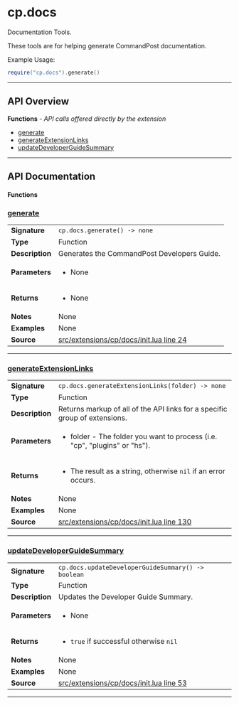 # cp.docs

Documentation Tools.

These tools are for helping generate CommandPost documentation.

Example Usage:
```lua
require("cp.docs").generate()
```

---

## API Overview
**Functions** - _API calls offered directly by the extension_
 * [generate](#generate)
 * [generateExtensionLinks](#generateextensionlinks)
 * [updateDeveloperGuideSummary](#updatedeveloperguidesummary)


---

## API Documentation

#### Functions


### [generate](#generate)

|                                             |                                                                                     |
| --------------------------------------------|-------------------------------------------------------------------------------------|
| **Signature**                               | `cp.docs.generate() -> none`                                                                    |
| **Type**                                    | Function                                                                     |
| **Description**                             | Generates the CommandPost Developers Guide.                                                                     |
| **Parameters**                              | <ul><li>None</li></ul> |
| **Returns**                                 | <ul><li>None</li></ul>          |
| **Notes**                                   | None |
| **Examples**                                | None |
| **Source**                                  | [src/extensions/cp/docs/init.lua line 24](https://github.com/CommandPost/CommandPost/blob/develop/src/extensions/cp/docs/init.lua#L24) |

---


### [generateExtensionLinks](#generateextensionlinks)

|                                             |                                                                                     |
| --------------------------------------------|-------------------------------------------------------------------------------------|
| **Signature**                               | `cp.docs.generateExtensionLinks(folder) -> none`                                                                    |
| **Type**                                    | Function                                                                     |
| **Description**                             | Returns markup of all of the API links for a specific group of extensions.                                                                     |
| **Parameters**                              | <ul><li>folder - The folder you want to process (i.e. "cp", "plugins" or "hs").</li></ul> |
| **Returns**                                 | <ul><li>The result as a string, otherwise `nil` if an error occurs.</li></ul>          |
| **Notes**                                   | None |
| **Examples**                                | None |
| **Source**                                  | [src/extensions/cp/docs/init.lua line 130](https://github.com/CommandPost/CommandPost/blob/develop/src/extensions/cp/docs/init.lua#L130) |

---


### [updateDeveloperGuideSummary](#updatedeveloperguidesummary)

|                                             |                                                                                     |
| --------------------------------------------|-------------------------------------------------------------------------------------|
| **Signature**                               | `cp.docs.updateDeveloperGuideSummary() -> boolean`                                                                    |
| **Type**                                    | Function                                                                     |
| **Description**                             | Updates the Developer Guide Summary.                                                                     |
| **Parameters**                              | <ul><li>None</li></ul> |
| **Returns**                                 | <ul><li>`true` if successful otherwise `nil`</li></ul>          |
| **Notes**                                   | None |
| **Examples**                                | None |
| **Source**                                  | [src/extensions/cp/docs/init.lua line 53](https://github.com/CommandPost/CommandPost/blob/develop/src/extensions/cp/docs/init.lua#L53) |

---

